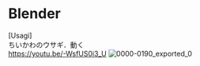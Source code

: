 # Blender
[Usagi]  
ちいかわのウサギ．動く  
https://youtu.be/-WsfUS0i3_U
![0000-0190_exported_0](https://github.com/Saitoh-T/Blender/assets/72367709/589645f4-a37d-4a4f-a153-ed5f053009d6)
